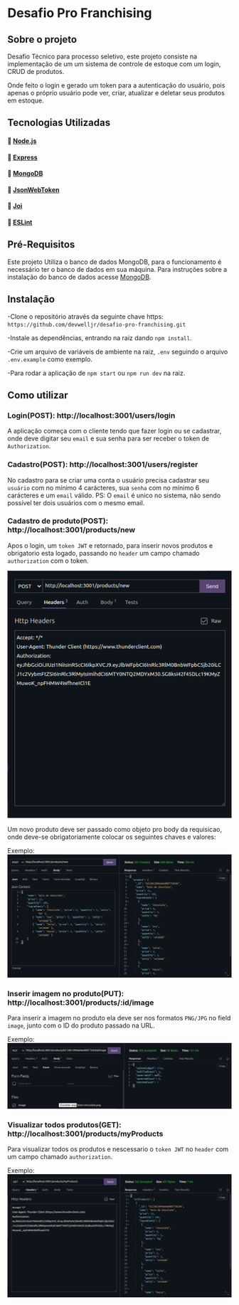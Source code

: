 # Desafio Pro Franchising

## Sobre o projeto

Desafio Técnico para processo seletivo, este projeto consiste na implementação de um um sistema de controle de estoque com um login, CRUD de produtos.

Onde feito o login e gerado um token para a autenticação do usuário, pois apenas o próprio usuário pode ver, criar, atualizar e deletar seus produtos em estoque.

## Tecnologias Utilizadas

#### :link: [Node.js](https://nodejs.org/en/)
#### :link: [Express](https://expressjs.com/pt-br/)
#### :link: [MongoDB](https://docs.mongodb.com/)
#### :link: [JsonWebToken](https://jwt.io/introduction)
#### :link: [Joi](https://joi.dev/api/?v=17.5.0)
#### :link: [ESLint](https://eslint.org/)

## Pré-Requisitos

Este projeto Utiliza o banco de dados MongoDB, para o funcionamento é necessário ter o banco de dados em sua máquina. Para instruções sobre a instalação do banco de dados acesse [MongoDB](https://docs.mongodb.com/manual/installation/).

## Instalação

-Clone o repositório através da seguinte chave https: `https://github.com/devwelljr/desafio-pro-franchising.git`

-Instale as dependências, entrando na raiz dando `npm install`.

-Crie um arquivo de variáveis de ambiente na raiz, `.env` seguindo o arquivo `.env.example` como exemplo.

-Para rodar a aplicação de `npm start` ou `npm run dev` na raiz.

## Como utilizar

### Login(POST): http://localhost:3001/users/login

A aplicação começa com o cliente tendo que fazer login ou se cadastrar, onde deve digitar seu `email` e sua senha para ser receber o token de `Authorization`.

### Cadastro(POST): http://localhost:3001/users/register

No cadastro para se criar uma conta o usuário precisa cadastrar seu `usuário` com no mínimo 4 carácteres, sua `senha` com no mínimo 6 carácteres e um `email` válido.
PS: O `email` é unico no sistema, não sendo possível ter dois usuários com o mesmo email.

### Cadastro de produto(POST): http://localhost:3001/products/new

Apos o login, um `token JWT` e retornado, para inserir novos produtos e obrigatorio esta logado, passando no `header` um campo chamado `authorization` com o token.

![authorization](./src/images/authorization.png)

Um novo produto deve ser passado como objeto pro body da requisicao, onde deve-se obrigatoriamente colocar os seguintes chaves e valores:

Exemplo:
![newProduct](./src/images/newProduct.png)

### Inserir imagem no produto(PUT): http://localhost:3001/products/:id/image

Para inserir a imagem no produto ela deve ser nos formatos `PNG/JPG` no field `image`, junto com o ID do produto passado na URL.

Exemplo:
![imgProduct](./src/images/newImg.png)

### Visualizar todos produtos(GET): http://localhost:3001/products/myProducts

Para visualizar todos os produtos e nescessario o `token JWT` no `header` com um campo chamado `authorization`.

Exemplo:
![allProducts](./src/images/allProducts.png)
